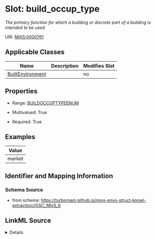 # Slot: build_occup_type


_The primary function for which a building or discrete part of a building is intended to be used_



URI: [MIXS:0000761](https://w3id.org/mixs/0000761)



<!-- no inheritance hierarchy -->




## Applicable Classes

| Name | Description | Modifies Slot |
| --- | --- | --- |
[BuiltEnvironment](BuiltEnvironment.md) |  |  no  |







## Properties

* Range: [BUILDOCCUPTYPEENUM](BUILDOCCUPTYPEENUM.md)

* Multivalued: True

* Required: True






## Examples

| Value |
| --- |
| market |

## Identifier and Mapping Information







### Schema Source


* from schema: https://turbomam.github.io/mixs-envo-struct-knowl-extraction//GSC_MIxS_6




## LinkML Source

<details>
```yaml
name: build_occup_type
description: The primary function for which a building or discrete part of a building
  is intended to be used
title: building occupancy type
notes:
- type
examples:
- value: market
from_schema: https://turbomam.github.io/mixs-envo-struct-knowl-extraction//GSC_MIxS_6
rank: 1000
slot_uri: MIXS:0000761
multivalued: true
alias: build_occup_type
domain_of:
- BuiltEnvironment
range: BUILD_OCCUP_TYPE_ENUM
required: true

```
</details>